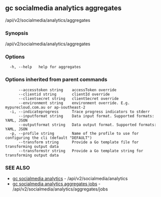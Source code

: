 ## gc socialmedia analytics aggregates

/api/v2/socialmedia/analytics/aggregates

### Synopsis

/api/v2/socialmedia/analytics/aggregates

### Options

```
  -h, --help   help for aggregates
```

### Options inherited from parent commands

```
      --accesstoken string    accessToken override
      --clientid string       clientId override
      --clientsecret string   clientSecret override
      --environment string    environment override. E.g. mypurecloud.com.au or ap-southeast-2
  -i, --indicateprogress      Trace progress indicators to stderr
      --inputformat string    Data input format. Supported formats: YAML, JSON
      --outputformat string   Data output format. Supported formats: YAML, JSON
  -p, --profile string        Name of the profile to use for configuring the cli (default "DEFAULT")
      --transform string      Provide a Go template file for transforming output data
      --transformstr string   Provide a Go template string for transforming output data
```

### SEE ALSO

* [gc socialmedia analytics](gc_socialmedia_analytics.html)	 - /api/v2/socialmedia/analytics
* [gc socialmedia analytics aggregates jobs](gc_socialmedia_analytics_aggregates_jobs.html)	 - /api/v2/socialmedia/analytics/aggregates/jobs


